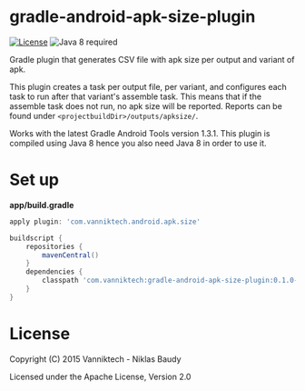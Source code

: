 # gradle-android-apk-size-plugin

[![License](http://img.shields.io/:license-apache-blue.svg)](http://www.apache.org/licenses/LICENSE-2.0.html)
![Java 8 required](https://img.shields.io/badge/java-8-brightgreen.svg)

Gradle plugin that generates CSV file with apk size per output and variant of apk.

This plugin creates a task per output file, per variant, and configures each task to run after that variant's assemble task. This means that if the assemble task does not run, no apk size will be reported. Reports can be found under `<projectbuildDir>/outputs/apksize/`.

Works with the latest Gradle Android Tools version 1.3.1. This plugin is compiled using Java 8 hence you also need Java 8 in order to use it.

# Set up

**app/build.gradle**

```groovy
apply plugin: 'com.vanniktech.android.apk.size'

buildscript {
    repositories {
        mavenCentral()
    }
    dependencies {
        classpath 'com.vanniktech:gradle-android-apk-size-plugin:0.1.0-SNAPSHOT'
    }
}
```

# License

Copyright (C) 2015 Vanniktech - Niklas Baudy

Licensed under the Apache License, Version 2.0